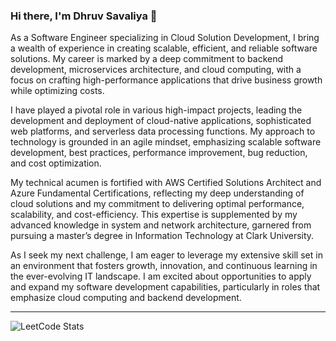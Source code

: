 ### Hi there, I'm Dhruv Savaliya 👋

As a Software Engineer specializing in Cloud Solution Development, I bring a wealth of experience in creating scalable, efficient, and reliable software solutions. My career is marked by a deep commitment to backend development, microservices architecture, and cloud computing, with a focus on crafting high-performance applications that drive business growth while optimizing costs.

I have played a pivotal role in various high-impact projects, leading the development and deployment of cloud-native applications, sophisticated web platforms, and serverless data processing functions. My approach to technology is grounded in an agile mindset, emphasizing scalable software development, best practices, performance improvement, bug reduction, and cost optimization.

My technical acumen is fortified with AWS Certified Solutions Architect and Azure Fundamental Certifications, reflecting my deep understanding of cloud solutions and my commitment to delivering optimal performance, scalability, and cost-efficiency. This expertise is supplemented by my advanced knowledge in system and network architecture, garnered from pursuing a master’s degree in Information Technology at Clark University.

As I seek my next challenge, I am eager to leverage my extensive skill set in an environment that fosters growth, innovation, and continuous learning in the ever-evolving IT landscape. I am excited about opportunities to apply and expand my software development capabilities, particularly in roles that emphasize cloud computing and backend development.

---
![LeetCode Stats](https://leetcard.jacoblin.cool/dhruv_savaliya?theme=light&font=Source%20Sans%20Pro&ext=heatmap)

<!--
## 🌱 Technical Skills
* *Technical*: C#, Python, HTML, CSS, JavaScript, TypeScript, jQuery, SQL, MongoDB, Azure, AWS, Docker, JSON, Unit Testing
* *Libraries*: ASP.NET Core, Pandas, NumPy, Node.js
* *Architecture*: REST API, Microservices, MVC, Object-Oriented, Serverless, Pub/Sub
* *Tools*: VS Code, Visual Studio, Azure Data Studio, Postman, Git, SQL Server, Bash, Terminal
* *Methodology*: Agile Scrum, Azure DevOps & CI/CD GitHub Actions
-->


<!--
**DhruvSavaliya94/DhruvSavaliya94** is a ✨ _special_ ✨ repository because its `README.md` (this file) appears on your GitHub profile.

Here are some ideas to get you started:

- 🔭 I’m currently working on ...
- 🌱 I’m currently learning ...
- 👯 I’m looking to collaborate on ...
- 🤔 I’m looking for help with ...
- 💬 Ask me about ...
- 📫 How to reach me: ...
- 😄 Pronouns: ...
- ⚡ Fun fact: ...
-->
